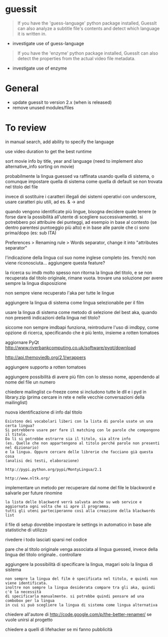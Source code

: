 ﻿
# guessit

> If you have the 'guess-language' python package installed, GuessIt can also analyze a subtitle file's contents and detect which language it is written in.

- investigate use of guess-language

> If you have the 'enzyme' python package installed, GuessIt can also detect the properties from the actual video file metadata.

- investigate use of enzyme

# General

- update guessit to version 2.x (when is released)
- remove unused modules/files

# To review

in manual search, add ability to specify the language

use video duration to get the best runtime

sort movie info by title, year and language (need to implement also alternative_info sorting on movie)

probabilmente la lingua guessed va raffinata usando quella di sistema,
o comunque impostare quella di sistema come quella di default se non trovata nel titolo
del file

invece di sostituire i caratteri illegali dei sistemi operativi con underscore,
usare caratteri piu utili, ad es. & -> and
	
quando vengono identificate più lingue, bisogna decidere quale tenere (e forse dare la possibilità 
all'utente di scegliere successivamente). si potrebbero poi attribuire dei punteggi, ad esempio
in base al contesto (se dentro parentesi puntoeggio più alto) e in base alle parole che ci
sono prima/dopo (es: sub ITA)

Preferences > Renaming rule > Words separator, change it into "attributes separator"

l'indicazione della lingua col suo nome inglese completo
(es. french)
non viene riconosciuta...
aggiungere questa feature?

la ricerca su imdb molto spesso non ritorna la lingua del titolo, 
e se non recuperata dal titolo originale, rimane vuota. 
trovare una soluzione per avere sempre la lingua disposizione

non sempre viene recuperato l'aka per tutte le lingue

aggiungere la lingua di sistema come lingua selezionabile per il film

usare la lingua di sistema come metodo di selezione del best aka,
quando non presenti indicazioni della lingua nel titolo?

siccome non sempre imdbapi funziona, reintrodurre l'uso di imdbpy,
come opzione di ricerca,
specificando che è più lento,
insieme a rotten tomatoes

aggiornare PyQt http://www.riverbankcomputing.co.uk/software/pyqt/download

http://api.themoviedb.org/2.1/wrappers

aggiungere supporto a rotten tomatoes

aggiungere possibilità di avere più film con lo stesso nome, appendendo al nome del file un numero



chiedere mailinglist cx-freeze come si includono tutte le dll e i pyd in library.zip 
(prima cercare in rete e nelle vecchie conversazioni della mailinglist)

nuova identificazione di info dal titolo

	Esistono dei vocabolari liberi con la lista di parole usate un una certa lingua? 
	Si potrebbero usare per fare il matching con le parole che compongono il titolo. 
	Da lì si potrebbe estrarre sia il titolo, sia altre info 
	(es. Quelle che non appartengono al titolo perché parole non presenti nel dizionario) 
	e la lingua. Oppure cercare delle librerie che facciano già questa cosa 
	(analisi dei testi, elaborazione)

	http://pypi.python.org/pypi/MontyLingua/2.1

	http://www.nltk.org/

implementare un metodo per recuperare dal nome del file le blackword e salvarle per future rinomine

	la lista delle blackword verrà salvata anche su web service e aggiornata ogni volta che si apre il programma. 
	tutti gli uteni parteciperanno così alla creazione della blackwords list

il file di setup dovrebbe impostare le settings in automatico in base alle statistiche di utilizzo

rivedere i todo lasciati sparsi nel codice

pare che al titolo originale venga associata al lingua guessed, invece della lingua del titolo originale.. controllare

aggiungere la possibilità di specificare la lingua, magari solo la lingua di sistema

	non sempre la lingua del film è specificata nel titolo, e quindi non viene identificata. 
	inoltre non sempre la lingua desiderata compare tra gli aka, quindi c'è la necessità 
	di specificarla manualmente. si potrebbe quindi pensare ad una combobox per la lingua 
	in cui si può scegliere la lingua di sistema come lingua alternativa

chiedere all'autore di http://code.google.com/p/the-better-renamer/ se vuole unirsi al progetto

chiedere a quelli di lifehacker se mi fanno pubblicità






